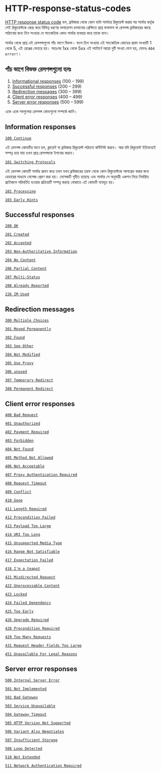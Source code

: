 # HTTP-response-status-codes

[HTTP response status code](https://developer.mozilla.org/en-US/docs/Web/HTTP/Status) হল, ব্রাউজার থেকে কোন ডাটা সার্ভারে রিকুয়েস্ট করার পর সার্ভার কর্তৃক সেই রিকুয়েস্টকে কেন্দ্র করে বিভিন্ন ধরণের অপারেশন চালানোর প্রেক্ষিতে প্রাপ্ত ফলাফল বা রেসপন্স ব্রাউজারের কাছে পাঠানোর জন্য তিন সংখ্যার যে সাংকেতিক কোড সার্ভার ব্যবহার করে তাকে বলে।

সার্ভার থেকে প্রাপ্ত এই রেসপন্সগুলো পাঁচ ভাগে বিভক্ত। ফলে তিন সংখ্যার এই সাংকেতিক কোডের প্রথম সংখ্যাটি 1 থেকে 5, এই রেঞ্জের ভেতরে হয়। অতঃপর 1xx থেকে 5xx এই প্যাটার্নে আরো দুটি সংখ্যা যোগ হয়, যেমনঃ `404 error!`।

## পাঁচ ভাগে বিভক্ত রেসপন্সগুলো হলঃ

1. [Informational responses](/http-status-codes/#information-responses) (100 – 199)
2. [Successful responses](/http-status-codes/#successful-responses) (200 – 299)
3. [Redirection messages](/http-status-codes/#redirection-messages) (300 – 399)
4. [Client error responses](/http-status-codes/#client-error-responses) (400 – 499)
5. [Server error responses](/http-status-codes/#server-error-responses) (500 – 599)

একে একে সবগুলোর রেসপন্স কোডগুলো সম্পর্কে জানি।

## Information responses

[`100 Continue`](https://developer.mozilla.org/en-US/docs/Web/HTTP/Status/100)

এই রেসপন্স কোডটির মানে হল, ক্লায়েন্ট বা ব্রাউজার রিকুয়েস্ট পাঠানো কন্টিনিউ করবে। আর যদি রিকুয়েস্ট ইতিমধ্যেই সম্পন্ন হয়ে যায় তখন প্রাপ্ত রেসপন্সকে ইগনোর করবে।

[`101 Switching Protocols`](https://developer.mozilla.org/en-US/docs/Web/HTTP/Status/101)

এই রেসপন্স কোডটি সার্ভার প্রদান করে তখন যখন ব্রাউজারের তরফ থেকে কোন রিকুয়েস্টকে আপগ্রেড করার জন্য হেডারের মাধ্যমে মেসেজ প্রেরণ করা হয়। মেসেজটি গৃহীত হয়েছে এবং সার্ভার সে অনুযায়ী একশন নিয়ে নির্ধারিত প্রটোকলে পরিবর্তিত হওয়ার প্রক্রিয়াটি সম্পন্ন করছে বোঝাতে এই কোডটি ব্যবহৃত হয়।

[`102 Processing`](https://developer.mozilla.org/en-US/docs/Web/HTTP/Status/102)

[`103 Early Hints`](https://developer.mozilla.org/en-US/docs/Web/HTTP/Status/103)

## Successful responses

[`200 OK`](https://developer.mozilla.org/en-US/docs/Web/HTTP/Status/200)

[`201 Created`](https://developer.mozilla.org/en-US/docs/Web/HTTP/Status/201)

[`202 Accepted`](https://developer.mozilla.org/en-US/docs/Web/HTTP/Status/202)

[`203 Non-Authoritative Information`](https://developer.mozilla.org/en-US/docs/Web/HTTP/Status/203)

[`204 No Content`](https://developer.mozilla.org/en-US/docs/Web/HTTP/Status/204)

[`206 Partial Content`](https://developer.mozilla.org/en-US/docs/Web/HTTP/Status/206)

[`207 Multi-Status`](https://developer.mozilla.org/en-US/docs/Web/HTTP/Status/207)

[`208 Already Reported`](https://developer.mozilla.org/en-US/docs/Web/HTTP/Status/208)

[`226 IM Used`](https://developer.mozilla.org/en-US/docs/Web/HTTP/Status/226)

## Redirection messages

[`300 Multiple Choices`](https://developer.mozilla.org/en-US/docs/Web/HTTP/Status/300)

[`301 Moved Permanently`](https://developer.mozilla.org/en-US/docs/Web/HTTP/Status/301)

[`302 Found`](https://developer.mozilla.org/en-US/docs/Web/HTTP/Status/302)

[`303 See Other`](https://developer.mozilla.org/en-US/docs/Web/HTTP/Status/303)

[`304 Not Modified`](https://developer.mozilla.org/en-US/docs/Web/HTTP/Status/304)

[`305 Use Proxy`](https://developer.mozilla.org/en-US/docs/Web/HTTP/Status#305_use_proxy)

[`306 unused`](https://developer.mozilla.org/en-US/docs/Web/HTTP/Status#306_unused)

[`307 Temporary Redirect`](https://developer.mozilla.org/en-US/docs/Web/HTTP/Status/307)

[`308 Permanent Redirect`](https://developer.mozilla.org/en-US/docs/Web/HTTP/Status/308)

## Client error responses

[`400 Bad Request`](https://developer.mozilla.org/en-US/docs/Web/HTTP/Status/400)

[`401 Unauthorized`](https://developer.mozilla.org/en-US/docs/Web/HTTP/Status/401)

[`402 Payment Required`](https://developer.mozilla.org/en-US/docs/Web/HTTP/Status/402)

[`403 Forbidden`](https://developer.mozilla.org/en-US/docs/Web/HTTP/Status/403)

[`404 Not Found`](https://developer.mozilla.org/en-US/docs/Web/HTTP/Status/404)

[`405 Method Not Allowed`](https://developer.mozilla.org/en-US/docs/Web/HTTP/Status/405)

[`406 Not Acceptable`](https://developer.mozilla.org/en-US/docs/Web/HTTP/Status/406)

[`407 Proxy Authentication Required`](https://developer.mozilla.org/en-US/docs/Web/HTTP/Status/407)

[`408 Request Timeout`](https://developer.mozilla.org/en-US/docs/Web/HTTP/Status/408)

[`409 Conflict`](https://developer.mozilla.org/en-US/docs/Web/HTTP/Status/409)

[`410 Gone`](https://developer.mozilla.org/en-US/docs/Web/HTTP/Status/410)

[`411 Length Required`](https://developer.mozilla.org/en-US/docs/Web/HTTP/Status/411)

[`412 Precondition Failed`](https://developer.mozilla.org/en-US/docs/Web/HTTP/Status/412)

[`413 Payload Too Large`](https://developer.mozilla.org/en-US/docs/Web/HTTP/Status/413)

[`414 URI Too Long`](https://developer.mozilla.org/en-US/docs/Web/HTTP/Status/414)

[`415 Unsupported Media Type`](https://developer.mozilla.org/en-US/docs/Web/HTTP/Status/415)

[`416 Range Not Satisfiable`](https://developer.mozilla.org/en-US/docs/Web/HTTP/Status/416)

[`417 Expectation Failed`](https://developer.mozilla.org/en-US/docs/Web/HTTP/Status/417)

[`418 I'm a teapot`](https://developer.mozilla.org/en-US/docs/Web/HTTP/Status/418)

[`421 Misdirected Request`](https://developer.mozilla.org/en-US/docs/Web/HTTP/Status/421)

[`422 Unprocessable Content`](https://developer.mozilla.org/en-US/docs/Web/HTTP/Status/422)

[`423 Locked`](https://developer.mozilla.org/en-US/docs/Web/HTTP/Status/423)

[`424 Failed Dependency`](https://developer.mozilla.org/en-US/docs/Web/HTTP/Status/424)

[`425 Too Early`](https://developer.mozilla.org/en-US/docs/Web/HTTP/Status/425)

[`426 Upgrade Required`](https://developer.mozilla.org/en-US/docs/Web/HTTP/Status/426)

[`428 Precondition Required`](https://developer.mozilla.org/en-US/docs/Web/HTTP/Status/428)

[`429 Too Many Requests`](https://developer.mozilla.org/en-US/docs/Web/HTTP/Status/429)

[`431 Request Header Fields Too Large`](https://developer.mozilla.org/en-US/docs/Web/HTTP/Status/431)

[`451 Unavailable For Legal Reasons`](https://developer.mozilla.org/en-US/docs/Web/HTTP/Status/451)

## Server error responses

[`500 Internal Server Error`](https://developer.mozilla.org/en-US/docs/Web/HTTP/Status/500)

[`501 Not Implemented`](https://developer.mozilla.org/en-US/docs/Web/HTTP/Status/501)

[`502 Bad Gateway`](https://developer.mozilla.org/en-US/docs/Web/HTTP/Status/502)

[`503 Service Unavailable`](https://developer.mozilla.org/en-US/docs/Web/HTTP/Status/503)

[`504 Gateway Timeout`](https://developer.mozilla.org/en-US/docs/Web/HTTP/Status/504)

[`505 HTTP Version Not Supported`](https://developer.mozilla.org/en-US/docs/Web/HTTP/Status/505)

[`506 Variant Also Negotiates`](https://developer.mozilla.org/en-US/docs/Web/HTTP/Status/506)

[`507 Insufficient Storage`](https://developer.mozilla.org/en-US/docs/Web/HTTP/Status/507)

[`508 Loop Detected`](https://developer.mozilla.org/en-US/docs/Web/HTTP/Status/508)

[`510 Not Extended`](https://developer.mozilla.org/en-US/docs/Web/HTTP/Status/510)

[`511 Network Authentication Required`](https://developer.mozilla.org/en-US/docs/Web/HTTP/Status/511)
